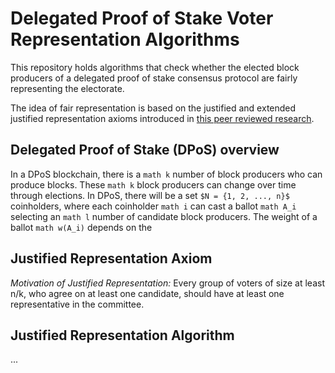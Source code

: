 # Delegated Proof of Stake Voter Representation Algorithms

This repository holds algorithms that check whether the elected block producers of a delegated proof of stake consensus protocol are fairly representing the electorate.

The idea of fair representation is based on the justified and extended justified representation axioms introduced in [this peer reviewed research](https://arxiv.org/abs/1407.8269).

## Delegated Proof of Stake (DPoS) overview

In a DPoS blockchain, there is a `math k` number of block producers who can produce blocks. These `math k` block producers can change over time through elections. In DPoS, there will be a set `$N = {1, 2, ..., n}$` coinholders, where each coinholder `math i` can cast a ballot `math A_i` selecting an `math l` number of candidate block producers. The weight of a ballot `math w(A_i)` depends on the  

## Justified Representation Axiom

*Motivation of Justified Representation:* Every group of voters of size at least n/k, who agree on at least one candidate, should have at least one representative in the committee.


## Justified Representation Algorithm 
...
